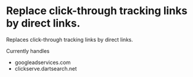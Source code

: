 Replace click-through tracking links by direct links.
==

Replaces click-through tracking links by direct links.

Currently handles

* googleadservices.com
* clickserve.dartsearch.net
